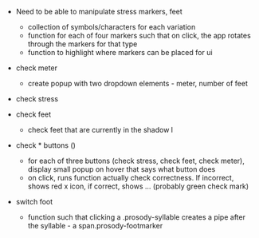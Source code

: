 - Need to be able to manipulate stress markers, feet

    - collection of symbols/characters for each variation
    - function for each of four markers such that on click, the app rotates through the markers for that type
    - function to highlight where markers can be placed for ui

- check meter
    - create popup with two dropdown elements - meter, number of feet

- check stress

- check feet
    - check feet that are currently in the shadow l

- check * buttons ()
    - for each of three buttons (check stress, check feet, check meter), display small popup on hover that says what button does
    - on click, runs function actually check correctness. If incorrect, shows red x icon, if correct, shows ... (probably green check mark)

- switch foot
    - function such that clicking a .prosody-syllable creates a pipe after the syllable - a span.prosody-footmarker
